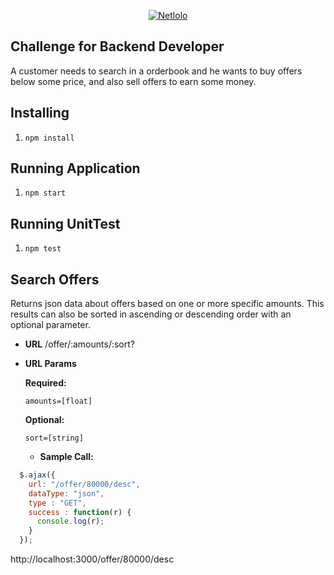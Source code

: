 <p align="center">
  <a href="https://www.netlolo.com">
      <img src="https://app.netlolo.com/images/logo_vertical.png" alt="Netlolo"/>
  </a>
</p>

## Challenge for Backend Developer

A customer needs to search in a orderbook and he wants to buy offers below some price, and also sell offers to earn some money.

## Installing
1. ```npm install```

## Running Application
1. ```npm start```

## Running UnitTest
1. ```npm test```

## Search Offers
Returns json data about offers based on one or more specific amounts. This results can also be sorted in ascending or descending order with an optional parameter.

* **URL**
/offer/:amounts/:sort?

*  **URL Params**

   **Required:**
 
   `amounts=[float]`

   **Optional:**

   `sort=[string]`

   * **Sample Call:**

  ```javascript
    $.ajax({
      url: "/offer/80000/desc",
      dataType: "json",
      type : "GET",
      success : function(r) {
        console.log(r);
      }
    });
  ```
  http://localhost:3000/offer/80000/desc
